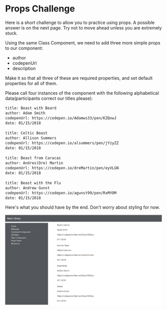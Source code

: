 # Props Challenge

Here is a short challenge to allow you to practice using props. A possible answer is on the next page. Try not to move ahead unless you are extremely stuck.

Using the same Class Component, we need to add three more simple props to our component: 
* author
* codepenUrl
* description

Make it so that all three of these are required properties, and set default properties for all of them. 

Please call four instances of the component with the following alphabetical data(participants correct our titles please):

    title: Beast with Beard
    author: Adam Smith
    codepenUrl: https://codepen.io/Adamws33/pen/KZQxwJ
    date: 01/15/2018

    title: Celtic Beast
    author: Allison Summers
    codepenUrl: https://codepen.io/alsummers/pen/jYzyZZ
    date: 01/15/2018

    title: Beast from Caracas
    author: Andres(Dre) Martin
    codepenUrl: https://codepen.io/dreMartin/pen/eyVLGN
    date: 01/15/2018

    title: Beast with the Flu
    author: Andrew Gunst
    codepenUrl: https://codepen.io/agunst99/pen/RxMYOM
    date: 01/15/2018
     
Here's what you should have by the end. Don't worry about styling for now. 


![Challenge Results](../../assets/6.2_props_challenge_1.PNG)


